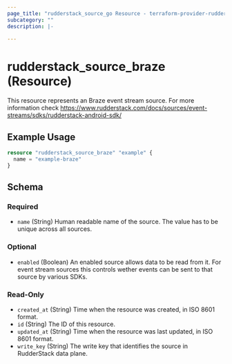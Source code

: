 ```yaml
---
page_title: "rudderstack_source_go Resource - terraform-provider-rudderstack"
subcategory: ""
description: |-
  
---
```


# rudderstack_source_braze (Resource)

This resource represents an Braze event stream source. For more information check
https://www.rudderstack.com/docs/sources/event-streams/sdks/rudderstack-android-sdk/

## Example Usage

```terraform
resource "rudderstack_source_braze" "example" {
  name = "example-braze"
}
```

<!-- schema generated by tfplugindocs -->
## Schema

### Required

- `name` (String) Human readable name of the source. The value has to be unique across all sources.

### Optional

- `enabled` (Boolean) An enabled source allows data to be read from it. For event stream sources this controls wether events can be sent to that source by various SDKs.

### Read-Only

- `created_at` (String) Time when the resource was created, in ISO 8601 format.
- `id` (String) The ID of this resource.
- `updated_at` (String) Time when the resource was last updated, in ISO 8601 format.
- `write_key` (String) The write key that identifies the source in RudderStack data plane.
